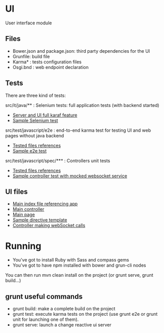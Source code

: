 # UI

User interface module

## Files

* Bower.json and package.json: third party dependencies for the UI
* Grunfile: build file
* Karma* : tests configuration files
* Osgi.bnd : web endpoint declaration

## Tests

There are three kind of tests:

src/it/java/** : Selenium tests: full application tests (with backend started) 
* [Server and UI full karaf feature](https://github.com/OsgiliathEnterprise/net.osgiliath.parent/blob/master/net.osgiliath.samples/net.osgiliath.hello/net.osgiliath.hello.ui/src/it/java/module/exam/StandaloneKarafPaxExamConfiguration.java)
* [Sample Selenium test](https://github.com/OsgiliathEnterprise/net.osgiliath.parent/blob/master/net.osgiliath.samples/net.osgiliath.webapp/net.osgiliath.webapp.ui/src/it/java/net/osgiliath/webapp/ui/impl/itests/ITHelloWebUITest.java)

src/test/javascript/e2e : end-to-end karma test for testing UI and web pages without java backend
* [Tested files references](https://github.com/OsgiliathEnterprise/net.osgiliath.parent/blob/master/net.osgiliath.samples/net.osgiliath.webapp.simple/net.osgiliath.webapp.ui/karma-e2e.conf.js)
* [Sample e2e test](https://github.com/OsgiliathEnterprise/net.osgiliath.parent/blob/master/net.osgiliath.samples/net.osgiliath.webapp/net.osgiliath.webapp.ui/src/test/javascript/e2e/indexTest.js)

src/test/javascript/spec/*** : Controllers unit tests

* [Tested files references](https://github.com/OsgiliathEnterprise/net.osgiliath.parent/blob/master/net.osgiliath.samples/net.osgiliath.webapp.simple/net.osgiliath.webapp.simple.ui/karma.conf.js)
* [Sample controller test with mocked websocket service](https://github.com/OsgiliathEnterprise/net.osgiliath.parent/blob/master/net.osgiliath.samples/net.osgiliath.webapp/net.osgiliath.webapp.ui/src/test/javascript/spec/controllers/hello.js)

## UI files

* [Main index file referencing app](https://github.com/OsgiliathEnterprise/net.osgiliath.parent/blob/master/net.osgiliath.samples/net.osgiliath.webapp/net.osgiliath.webapp.ui/src/main/javascript/index.html)
* [Main controller](https://github.com/OsgiliathEnterprise/net.osgiliath.parent/blob/master/net.osgiliath.samples/net.osgiliath.webapp/net.osgiliath.webapp.ui/src/main/javascript/scripts/directives/hello.js)
* [Main page](https://github.com/OsgiliathEnterprise/net.osgiliath.parent/blob/master/net.osgiliath.samples/net.osgiliath.webapp/net.osgiliath.webapp.ui/src/main/javascript/views/main.html)
* [Sample directive template](https://github.com/OsgiliathEnterprise/net.osgiliath.parent/blob/master/net.osgiliath.samples/net.osgiliath.webapp/net.osgiliath.webapp.ui/src/main/javascript/views/templates/hello.html)
* [Controller making webSocket calls](https://github.com/OsgiliathEnterprise/net.osgiliath.parent/blob/master/net.osgiliath.samples/net.osgiliath.webapp/net.osgiliath.webapp.ui/src/main/javascript/scripts/controllers/hello.js)

# Running

* You've got to install Ruby with Sass and compass gems
* You've got to have npm installed with bower and grun-cli nodes

You can then run mvn clean install on the project (or grunt serve, grunt build...)

## grunt useful commands

* grunt build: make a complete build on the project
* grunt test: execute karma tests on the project (use grunt e2e or grunt unit for launching one of them).
* grunt serve: launch a change reactive ui server
